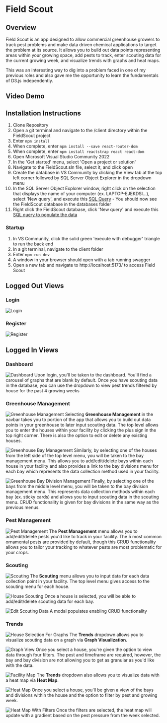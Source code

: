 # Field Scout
## Overview
Field Scout is an app designed to allow commercial greenhouse growers to track pest problems and make data driven chemical 
applications to target the problem at its source. It allows you to build out data points representing areas within your growing
space, add pests to track, enter scouting data for the current growing week, and visualize trends with graphs and heat
maps. 

This was an interesting way to dig into a problem faced in one of my previous roles and also gave me the opportunity to 
learn the fundamentals of D3.js independently.

## Video Demo

## Installation Instructions
1. Clone Repository
2. Open a git terminal and navigate to the /client directory within the FieldScout project
3. Enter `npm install`
4. When complete, enter `npm install --save react-router-dom`
5. When complete, enter `npm install reactstrap react react-dom`
6. Open Microsoft Visual Studio Community 2022
7. In the 'Get started' menu, select 'Open a project or solution'
8. Navigate to the FieldScout.sln file, select it, and click open
9. Create the database in VS Community by clicking the View tab at the top left corner followed by SQL Server Object Explorer in the dropdown menu
10. In the SQL Server Object Explorer window, right click on the selection that displays the name of your computer (ex. LAPTOP-EJEKDSI...),
 select 'New query', and execute this [SQL Query](https://github.com/wicamo96/FieldScout/blob/main/SQL/01_FieldScout_Create_DB.sql) - You should now see the FieldScout database in the databases folder
12. Right click the FieldScout database, click 'New query' and execute this [SQL query to populate the data](https://github.com/wicamo96/FieldScout/blob/main/SQL/02_FieldScout_Seed_Data.sql)

### Startup
1. In VS Community, click the solid green 'execute with debugger' triangle to run the back end
2. In a git terminal, navigate to the client folder
3. Enter `npm run dev`
4. A window in your browser should open with a tab running swagger
5. Open a new tab and navigate to http://localhost:5173/ to access Field Scout

## Logged Out Views
### Login
![Login](https://github.com/user-attachments/assets/233fa3f1-f4f6-4bb2-bd48-f385630b4f39)

### Register
![Register](https://github.com/user-attachments/assets/da617c85-2566-4c94-be4b-96fdc35eb104)

## Logged In Views
### Dashboard
![Dashboard](https://github.com/user-attachments/assets/136140fe-325b-4433-b8a2-5fa198489d93)
Upon login, you'll be taken to the dashboard. You'll find a carousel of graphs that are blank by default. Once you have scouting data in the database, you can use the dropdown to view pest trends filtered by house for the past 4 growing weeks

### Greenhouse Management
![Greenhouse Management](https://github.com/user-attachments/assets/1378501f-fd83-4e83-9292-a076e173a60c)
Selecting **Greenhouse Management** in the navbar takes you to portion of the app that allows you to build out data points in
your greenhouse to later input scouting data. The top level allows you to enter the houses within your facility by clicking the
plus sign in the top right corner. There is also the option to edit or delete any existing houses.

![Greenhouse Bay Management](https://github.com/user-attachments/assets/5cd790ec-9d89-4d5b-ac57-ed64402ba8d2)
Similarly, by selecting one of the houses from the left side of the top level menu, you will be taken to the bay management menu.
This allows you to add/edit/delete bays within each house in your facility and also provides a link to the bay divisions menu for each bay
which represents the data collection method used in your facility. 

![Greenhouse Bay Division Management](https://github.com/user-attachments/assets/4cf5ebdf-3316-459d-914c-190b0abf3138)
Finally, by selecting one of the bays from the middle level menu, you will be taken to the bay division management menu. 
This represents data collection methods within each bay (ex. sticky cards) and allows you to input scouting data in the scouting menu.
CRUD functionality is given for bay divisions in the same way as the previous menus.

### Pest Management
![Pest Management](https://github.com/user-attachments/assets/1bfc25a9-20ca-4a35-b8f6-c4cdc6ce86f6)
The **Pest Management** menu allows you to add/edit/delete pests you'd like to track in your facility. 
The 5 most common ornamental pests are provided by default, though this CRUD functionality allows you to tailor your tracking to
whatever pests are most problematic for your crops.

### Scouting
![Scouting](https://github.com/user-attachments/assets/c74038ed-1875-4158-8ed4-57456c4cedc5)
The **Scouting** menu allows you to input data for each data collection point in your facility. The top level menu gives access to the
scouting menu for each house.

![House Scouting](https://github.com/user-attachments/assets/bd4fdb5d-7e1d-4637-b6b3-7a3df559aeed)
Once a house is selected, you will be able to add/edit/delete scouting data for each bay.

![Edit Scouting Data](https://github.com/user-attachments/assets/7702b46d-889d-4476-a403-06abaf536e7b)
A modal populates enabling CRUD functionality

### Trends
![House Selection For Graphs](https://github.com/user-attachments/assets/579407b2-0664-4a94-bce4-3cd3474719a2)
The **Trends** dropdown allows you to visualize scouting data on a graph via **Graph Visualization**.

![Graph View](https://github.com/user-attachments/assets/f8460b49-ebc5-43d4-817a-d8dc2d1e07d7)
Once you select a house, you're given the option to view data through four filters. The pest and timeframe are required, however, the bay and bay division are not allowing you to get as granular as you'd like with the data.

![Facility Map](https://github.com/user-attachments/assets/b38b1dde-7f26-4d47-a82e-68d07c660132)
The **Trends** dropdown also allows you to visualize data with a heat map via **Heat Map**.

![Heat Map](https://github.com/user-attachments/assets/9caa7079-935a-4e7a-92b2-de20170b808e)
Once you select a house, you'll be given a view of the bays and divisions within the house and the option to filter by pest and growing week.

![Heat Map With Filters](https://github.com/user-attachments/assets/eaf6e76a-82b9-41d7-9f91-11e50f331fd0)
Once the filters are selected, the heat map will update with a gradient based on the pest pressure from the week selected. 

